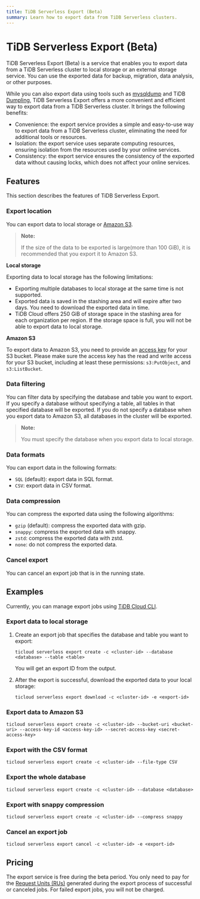 ```yaml
---
title: TiDB Serverless Export (Beta)
summary: Learn how to export data from TiDB Serverless clusters.
---
```


# TiDB Serverless Export (Beta)

TiDB Serverless Export (Beta) is a service that enables you to export data from a TiDB Serverless cluster to local storage or an external storage service. You can use the exported data for backup, migration, data analysis, or other purposes.

While you can also export data using tools such as [mysqldump](https://dev.mysql.com/doc/refman/8.0/en/mysqldump.html) and TiDB [Dumpling](https://docs.pingcap.com/tidb/dev/dumpling-overview), TiDB Serverless Export offers a more convenient and efficient way to export data from a TiDB Serverless cluster. It brings the following benefits:

- Convenience: the export service provides a simple and easy-to-use way to export data from a TiDB Serverless cluster, eliminating the need for additional tools or resources.
- Isolation: the export service uses separate computing resources, ensuring isolation from the resources used by your online services.
- Consistency: the export service ensures the consistency of the exported data without causing locks, which does not affect your online services.

## Features

This section describes the features of TiDB Serverless Export.

### Export location

You can export data to local storage or [Amazon S3](https://aws.amazon.com/s3/).

> **Note:**
>
> If the size of the data to be exported is large(more than 100 GiB), it is recommended that you export it to Amazon S3.

**Local storage**

Exporting data to local storage has the following limitations:

- Exporting multiple databases to local storage at the same time is not supported.
- Exported data is saved in the stashing area and will expire after two days. You need to download the exported data in time.
- TiDB Cloud offers 250 GiB of storage space in the stashing area for each organization per region. If the storage space is full, you will not be able to export data to local storage.

**Amazon S3**

To export data to Amazon S3, you need to provide an [access key](https://docs.aws.amazon.com/IAM/latest/UserGuide/id_credentials_access-keys.html) for your S3 bucket. Please make sure the access key has the read and write access for your S3 bucket, including at least these permissions: `s3:PutObject`, and `s3:ListBucket`.


### Data filtering

You can filter data by specifying the database and table you want to export. If you specify a database without specifying a table, all tables in that specified database will be exported. If you do not specify a database when you export data to Amazon S3, all databases in the cluster will be exported.

> **Note:**
>
> You must specify the database when you export data to local storage.

### Data formats

You can export data in the following formats:

- `SQL` (default): export data in SQL format.
- `CSV`: export data in CSV format.

### Data compression

You can compress the exported data using the following algorithms:

- `gzip` (default): compress the exported data with gzip.
- `snappy`: compress the exported data with snappy.
- `zstd`: compress the exported data with zstd.
- `none`: do not compress the exported data.

### Cancel export

You can cancel an export job that is in the running state.

## Examples

Currently, you can manage export jobs using [TiDB Cloud CLI](/tidb-cloud/cli-reference.md).

### Export data to local storage

1. Create an export job that specifies the database and table you want to export:

   ```shell
   ticloud serverless export create -c <cluster-id> --database <database> --table <table>
   ```

    You will get an export ID from the output.

2. After the export is successful, download the exported data to your local storage:

   ```shell
   ticloud serverless export download -c <cluster-id> -e <export-id>
   ```

### Export data to Amazon S3

```shell
ticloud serverless export create -c <cluster-id> --bucket-uri <bucket-uri> --access-key-id <access-key-id> --secret-access-key <secret-access-key>
```

### Export with the CSV format

```shell
ticloud serverless export create -c <cluster-id> --file-type CSV
```

### Export the whole database

```shell
ticloud serverless export create -c <cluster-id> --database <database>
```

### Export with snappy compression

```shell
ticloud serverless export create -c <cluster-id> --compress snappy
```

### Cancel an export job

```shell
ticloud serverless export cancel -c <cluster-id> -e <export-id>
```

## Pricing

The export service is free during the beta period. You only need to pay for the [Request Units (RUs)](/tidb-cloud/tidb-cloud-glossary.md#request-unit) generated during the export process of successful or canceled jobs. For failed export jobs, you will not be charged.